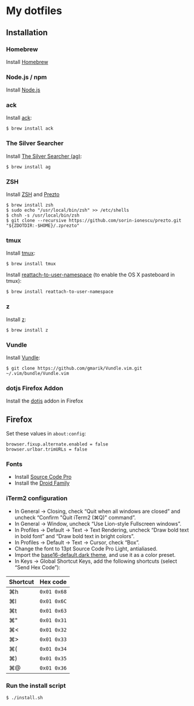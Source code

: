 # My dotfiles

## Installation

### Homebrew

Install [Homebrew](http://brew.sh/)

### Node.js / npm

Install [Node.js](http://nodejs.org/)

### ack

Install [ack](http://beyondgrep.com/):

```
$ brew install ack
```

### The Silver Searcher

Install [The Silver Searcher (ag)](http://geoff.greer.fm/ag/):

```
$ brew install ag
```

### ZSH

Install [ZSH](http://www.zsh.org/) and [Prezto](https://github.com/sorin-ionescu/prezto)

```
$ brew install zsh
$ sudo echo "/usr/local/bin/zsh" >> /etc/shells
$ chsh -s /usr/local/bin/zsh
$ git clone --recursive https://github.com/sorin-ionescu/prezto.git "${ZDOTDIR:-$HOME}/.zprezto"
```

### tmux

Install [tmux](http://tmux.sourceforge.net/):

```
$ brew install tmux
```

Install [reattach-to-user-namespace](https://github.com/ChrisJohnsen/tmux-MacOSX-pasteboard) (to enable the OS X pasteboard in tmux):

```
$ brew install reattach-to-user-namespace
```

### z

Install [z](https://github.com/rupa/z):

```
$ brew install z
```

### Vundle

Install [Vundle](https://github.com/gmarik/Vundle.vim):

```
$ git clone https://github.com/gmarik/Vundle.vim.git ~/.vim/bundle/Vundle.vim
```

### dotjs Firefox Addon

Install the [dotjs](https://github.com/rlr/dotjs-addon) addon in Firefox

## Firefox

Set these values in `about:config`:

```
browser.fixup.alternate.enabled = false
browser.urlbar.trimURLs = false
```

### Fonts

- Install [Source Code Pro](http://sourceforge.net/projects/sourcecodepro.adobe/files/?source=navbar)
- Install the [Droid Family](http://damieng.com/blog/2007/11/14/droid-font-family-courtesy-of-google-ascender)

### iTerm2 configuration

- In General → Closing, check “Quit when all windows are closed” and uncheck “Confirm "Quit iTerm2 (⌘Q)" command”.
- In General → Window, uncheck “Use Lion-style Fullscreen windows”.
- In Profiles → Default → Text → Text Rendering, uncheck “Draw bold text in bold font” and “Draw bold text in bright colors”.
- In Profiles → Default → Text → Cursor, check “Box”.
- Change the font to 13pt Source Code Pro Light, antialiased.
- Import the [base16-default.dark theme](https://github.com/chriskempson/base16-iterm2), and use it as a color preset.
- In Keys → Global Shortcut Keys, add the following shortcuts (select “Send Hex Code”):

Shortcut | Hex code
---------|------------
⌘h       | `0x01 0x68`
⌘l       | `0x01 0x6C`
⌘t       | `0x01 0x63`
⌘"       | `0x01 0x31`
⌘<       | `0x01 0x32`
⌘>       | `0x01 0x33`
⌘(       | `0x01 0x34`
⌘)       | `0x01 0x35`
⌘@       | `0x01 0x36`

### Run the install script

```
$ ./install.sh
```
